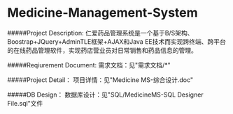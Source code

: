 # Medicine-Management-System
#####Project Description:
仁爱药品管理系统是一个基于B/S架构、Boostrap+JQuery+AdminTLE框架+AJAX和Java EE技术而实现跨终端、跨平台的在线药品管理软件，实现药店营业员对日常销售和药品信息的管理。

#####Reqiurement Document:
需求文档：见"需求文档/*"

#####Project Detail：
项目详情：见"Medicine MS-综合设计.doc"

#####DB Design：
数据库设计：见"SQL/MedicineMS-SQL Designer File.sql"文件
